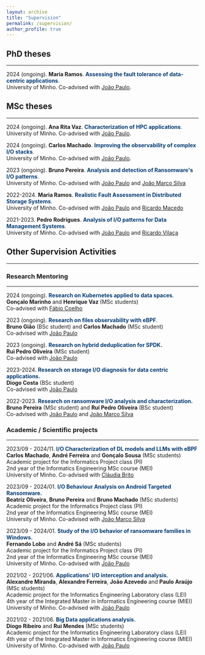 ```yaml
---
layout: archive
title: "Supervision"
permalink: /supervision/
author_profile: true
---
```


## PhD theses
<hr/>

2024 (ongoing). **Maria Ramos**.
<span style="color:#063c72">**Assessing the fault tolerance of data-centric applications**.</span><br>
University of Minho.
Co-advised with [João Paulo](https://jtpaulo.github.io).<br>


## MSc theses
<hr/>

<!-- ### Ongoing
<hr> -->

2024 (ongoing). **Ana Rita Vaz**.
<span style="color:#063c72">**Characterization of HPC applications**.</span><br>
University of Minho.
Co-advised with [João Paulo](https://jtpaulo.github.io).

2024 (ongoing). **Carlos Machado**.
<span style="color:#063c72">**Improving the observability of complex I/O stacks**.</span><br>
University of Minho.
Co-advised with [João Paulo](https://jtpaulo.github.io).

2023 (ongoing). **Bruno Pereira**.
<span style="color:#063c72">**Analysis and detection of Ransomware's I/O patterns**.</span><br>
University of Minho.
Co-advised with [João Paulo](https://jtpaulo.github.io) and [João Marco Silva](https://www.inesctec.pt/en/people/joao-marco)

<!-- ### Concluded
<hr> -->

2022-2024. **Maria Ramos**.
<span style="color:#063c72">**Realistic Fault Assessment in Distributed Storage Systems**.</span><br>
University of Minho.
Co-advised with [João Paulo](https://jtpaulo.github.io) and [Ricardo Macedo](https://rgmacedo.github.io)<br>

2021-2023. **Pedro Rodrigues**.
<span style="color:#063c72">**Analysis of I/O patterns for Data Management Systems**.</span><br>
University of Minho.
Co-advised with [João Paulo](https://jtpaulo.github.io) and [Ricardo Vilaça](https://www.inesctec.pt/en/people/ricardo-pereira-vilaca)<br>


## Other Supervision Activities
<hr/>

### Research Mentoring
<hr/>

2024 (ongoing). <span style="color:#063c72">**Research on Kubernetes applied to data spaces**.</span><br>
**Gonçalo Marinho** and **Henrique Vaz** (MSc students)<br>
Co-advised with [Fábio Coelho](https://www.inesctec.pt/en/people/fabio-andre-coelho)

<!-- <span style="color:#063c72">**Research on full-stack storage observability with eBPF**.</span> 2024 (ongoing)<br>
**Carlos Machado** (MSc student).<br>
Co-advised with [João Paulo](https://jtpaulo.github.io). -->

2023 (ongoing). <span style="color:#063c72">**Research on files observability with eBPF**.</span><br>
**Bruno Gião** (BSc student) and **Carlos Machado** (MSc student)<br>
Co-advised with [João Paulo](https://jtpaulo.github.io)

2023 (ongoing). <span style="color:#063c72">**Research on hybrid deduplication for SPDK.**</span><br>
**Rui Pedro Oliveira** (MSc student)<br>
Co-advised with [João Paulo](https://jtpaulo.github.io)

2023-2024. <span style="color:#063c72">**Research on storage I/O diagnosis for data centric applications.**</span><br>
**Diogo Costa** (BSc student)<br>
Co-advised with [João Paulo](https://jtpaulo.github.io)

2022-2023. <span style="color:#063c72">**Research on ransomware I/O analysis and characterization.**</span><br>
**Bruno Pereira** (MSc student) and **Rui Pedro Oliveira** (BSc student)<br>
Co-advised with [João Paulo](https://jtpaulo.github.io) and [João Marco Silva](https://www.inesctec.pt/en/people/joao-marco)



### Academic / Scientific projects
<hr/>

2023/09 - 2024/11. <span style="color:#063c72">**I/O Characterization of DL models and LLMs with eBPF**</span><br>
**Carlos Machado**, **André Ferreira** and **Gonçalo Sousa** (MSc students)<br>
Academic project for the Informatics Project class (PI)<br>
2nd year of the Informatics Engineering MSc course (MEI)<br>
University of Minho. Co-advised with [Cláudia Brito](https://claudiavmbrito.github.io)

2023/09 - 2024/01. <span style="color:#063c72">**I/O Behaviour Analysis on Android Targeted Ransomware.**</span><br>
**Beatriz Oliveira**, **Bruno Pereira** and **Bruno Machado** (MSc students)<br>
Academic project for the Informatics Project class (PI)<br>
2nd year of the Informatics Engineering MSc course (MEI)<br>
University of Minho. Co-advised with [João Marco Silva](https://www.inesctec.pt/en/people/joao-marco)

2023/09 - 2024/01. <span style="color:#063c72">**Study of the I/O behavior of ransomware families in Windows.**</span><br>
**Fernando Lobo** and **André Sá** (MSc students)<br>
Academic project for the Informatics Project class (PI)<br>
2nd year of the Informatics Engineering MSc course (MEI)<br>
University of Minho. Co-advised with [João Paulo](https://jtpaulo.github.io)


2021/02 - 2021/06. <span style="color:#063c72">**Applications' I/O interception and analysis.**</span><br>
**Alexandre Miranda**, **Alexandre Ferreira**, **João Azevedo** and **Paulo Araújo** (MSc students)<br>
Academic project for the Informatics Engineering Laboratory class (LEI)<br>
4th year of the Integrated Master in Informatics Engineering course (MIEI)<br>
University of Minho. Co-advised with [João Paulo](https://jtpaulo.github.io)

2021/02 - 2021/06. <span style="color:#063c72">**Big Data applications analysis.**</span><br>
**Diogo Ribeiro** and **Rui Mendes** (MSc students)<br>
Academic project for the Informatics Engineering Laboratory class (LEI)<br>
4th year of the Integrated Master in Informatics Engineering course (MIEI)<br>
University of Minho. Co-advised with [João Paulo](https://jtpaulo.github.io)
